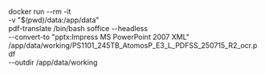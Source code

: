 docker run --rm -it \
  -v "$(pwd)/data:/app/data" \
  pdf-translate /bin/bash
soffice --headless \
  --convert-to "pptx:Impress MS PowerPoint 2007 XML" \
  /app/data/working/PS1101_245TB_AtomosP_E3_L_PDFSS_250715_R2_ocr.pdf \
  --outdir /app/data/working
